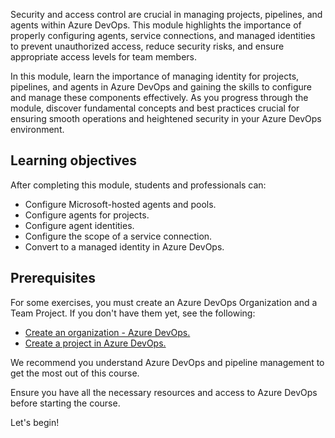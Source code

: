Security and access control are crucial in managing projects, pipelines, and agents within Azure DevOps. This module highlights the importance of properly configuring agents, service connections, and managed identities to prevent unauthorized access, reduce security risks, and ensure appropriate access levels for team members.

In this module, learn the importance of managing identity for projects, pipelines, and agents in Azure DevOps and gaining the skills to configure and manage these components effectively. As you progress through the module, discover fundamental concepts and best practices crucial for ensuring smooth operations and heightened security in your Azure DevOps environment.

## Learning objectives

After completing this module, students and professionals can:

- Configure Microsoft-hosted agents and pools.
- Configure agents for projects.
- Configure agent identities.
- Configure the scope of a service connection.
- Convert to a managed identity in Azure DevOps.

## Prerequisites

For some exercises, you must create an Azure DevOps Organization and a Team Project. If you don't have them yet, see the following:

- [Create an organization - Azure DevOps.](/azure/devops/organizations/accounts/create-organization)
- [Create a project in Azure DevOps.](/azure/devops/organizations/projects/create-project)

We recommend you understand Azure DevOps and pipeline management to get the most out of this course.

Ensure you have all the necessary resources and access to Azure DevOps before starting the course.

Let's begin!
